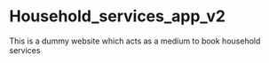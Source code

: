 # Household_services_app_v2
This is a dummy website which acts as a medium to book household services
